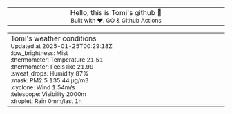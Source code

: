 
<div align="center">
<table>
<tbody>
<td align="center">
<img width="2000" height="0"><br>
Hello, this is Tomi's github 👋<br>
<sup>Built with ❤️, GO & Github Actions</sup><br>
<img width="2000" height="0">
</td>
</tbody>
</table>
</div>
<table>
<tbody>
<td align="left">
<img width="2000" height="0"><br>
Tomi's weather conditions<br>
<sup>Updated at 2025-01-25T00:29:18Z</sup><br>
<sup>:low_brightness: Mist</sup><br>
<sup>:thermometer: Temperature 21.51 </sup><br>
<sup>:thermometer: Feels like 21.99</sup><br>
<sup>:sweat_drops: Humidity 87%</sup><br>
<sup>:mask: PM2.5 135.44 μg/m3</sup><br>
<sup>:cyclone: Wind 1.54m/s </sup><br>
<sup>:telescope: Visibility 2000m </sup><br>
<sup>:droplet: Rain 0mm/last 1h </sup><br>
<img width="2000" height="0">
</td>
<td align="left">
<img width="2000" height="0"><br>
<br>
<img width="2000" height="0">
</td>
</tbody>
</table>
</div>
    